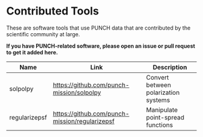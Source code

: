 # Contributed Tools

These are software tools that use PUNCH data that are contributed by the scientific community at large. 

**If you have PUNCH-related software, please open an issue or pull request to get it added here.**

| Name  | Link |  Description |
| ------------- | ------------- |  ---- |  
| solpolpy  | https://github.com/punch-mission/solpolpy |  Convert between polarization systems |
| regularizepsf | https://github.com/punch-mission/regularizepsf | Manipulate point-spread functions |
